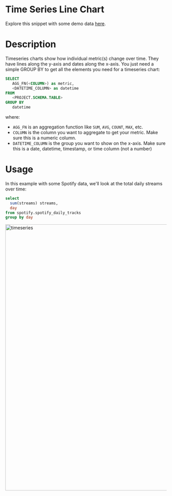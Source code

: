 # Time Series Line Chart

Explore this snippet with some demo data [here](https://count.co/n/B3XjM5dxt4f?vm=e).

# Description

Timeseries charts show how individual metric(s) change over time. They have lines along the y-axis and dates along the x-axis. 
You just need a simple GROUP BY to get all the elements you need for a timeseries chart: 

```sql
SELECT 
   AGG_FN(<COLUMN>) as metric,
   <DATETIME_COLUMN> as datetime
FROM 
   <PROJECT.SCHEMA.TABLE>
GROUP BY
   datetime
```
where: 
- `AGG_FN` is an aggregation function like `SUM`, `AVG`, `COUNT`, `MAX`, etc.
- `COLUMN` is the column you want to aggregate to get your metric. Make sure this is a numeric column.
- `DATETIME_COLUMN` is the group you want to show on the x-axis. Make sure this is a date, datetime, timestamp, or time column (not a number)

# Usage

In this example with some Spotify data, we'll look at the total daily streams over time:

```sql
select
  sum(streams) streams, 
  day 
from spotify.spotify_daily_tracks
group by day
```
<img width="832" alt="timeseries" src="https://user-images.githubusercontent.com/42146708/124672892-b2a62800-de6c-11eb-8240-97e4fa848337.png">
